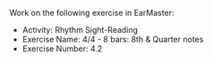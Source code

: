 Work on the following exercise in EarMaster:
- Activity: Rhythm Sight-Reading
- Exercise Name: 4/4 - 8 bars: 8th & Quarter notes
- Exercise Number: 4.2
